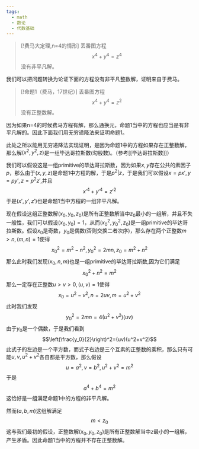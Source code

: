 ```yaml
---
tags:
  - math
  - 数论
  - 代数基础
---
```


> [!费马大定理,n=4的情形]
> 丢番图方程$$x^4+y^4=z^4$$没有非平凡解。

我们可以把问题转换为论证下面的方程没有非平凡整数解，证明来自于费马。

> [!命题1（费马，17世纪）]
> 丢番图方程$$x^4+y^4=z^2$$没有正整数解。

因为如果n=4的时候费马方程有解，那么通换元，命题1当中的方程也应当是有非平凡解的。因此下面我们用无穷递降法来证明命题1。

此处之所以能用无穷递降法实现证明，是因为命题1中的方程如果存在正整数解，那么解$(x^2,y^2,z)$是一组毕达哥拉斯数(勾股数)。（参考[[毕达哥拉斯数]]）

我们可以假设这是一组primitive的毕达哥拉斯数，因为如果$x,y$存在公共的素因子$p$，那么由于$(x,y,z)$是命题1中方程的解，于是$p^2|z$，于是我们可以假设$x=px',y=py',z=p^2z'$,并且$$x'^4+y'^4=z'^2$$于是$(x',y',z')$也是命题1当中方程的一组非平凡解。

现在假设这组正整数解$(x_0,y_0,z_0)$是所有正整数解当中$z_0$最小的一组解，并且不失一般性，我们可以假设$(x_0,y_0)=1$，从而$(x^2_0,y^2_0,z_0)$是一组primitive的毕达哥拉斯数。假设$x_0$是奇数，$y_0$是偶数(否则交换二者次序)，那么存在两个正整数$m>n,(m,n)=1$使得$$x_0^2=m^2-n^2,y_0^2=2mn,z_0=m^2+n^2$$那么此时我们发现$(x_0,n,m)$也是一组primitive的毕达哥拉斯数,因为它们满足$$x_0^2+n^2=m^2$$那么一定存在正整数$u>v>0,(u,v)=1$使得$$x_0=u^2-v^2,n=2uv,m=u^2+v^2$$此时我们发现$$y_0^2=2mn=4(u^2+v^2)(uv)$$由于$y_0$是一个偶数，于是我们看到$$\left(\frac{y_0}{2}\right)^2=(uv)(u^2+v^2)$$此式子的左边是一个平方数，而式子右边是三个互素的正整数的乘积，那么只有可能$u,v,u^2+v^2$各自都是平方数，那么假设$$u=a^2,v=b^2,u^2+v^2=m^2$$于是$$a^4+b^4=m^2$$这恰好是一组满足命题1中的方程的非平凡解。

然而$(a,b,m)$这组解满足$$m<z_0$$这与我们最初的假设，正整数解$(x_0,y_0,z_0)$是所有正整数解当中$z$最小的一组解，产生矛盾。因此命题1当中的方程并不存在正整数解。




